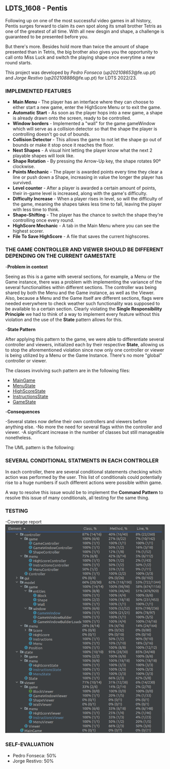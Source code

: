 ## LDTS_1608 - Pentis

Following up on one of the most successful video games in all history, Pentis surges forward to claim its own spot 
along its small brother Tetris as one of the greatest of all time.
With all new desgin and shape, a challenge is guaranteed to be presented before you.

But there's more. Besides hold more than twice the amount of shape presented than in Tetris, the big brother also
gives you the opportunity to call onto Miss Luck and switch the playing shape once everytime a new round starts.
 
This project was developed by *Pedro Fonseca* (*up202108653*@fe.up.pt) and *Jorge Restivo* (*up202108886*@fe.up.pt)
for LDTS 2022/23.

### IMPLEMENTED FEATURES

- **Main Menu** - The player has an interface where they can choose to either
start a new game, enter the HighScore Menu or to exit the game.
- **Automatic Start** - As soon as the player hops into a new game, a shape is already drawn onto the screen, ready to
be controlled.
- **Window borders** - Implemented a "wall" for the game gameWindow which will serve as a collision detector so that
  the shape the player is controlling doesn't go out of bounds.
- **Collision Detector** - This allows the game to not let the shape go out of bounds or make it stop once it reaches
  the floor.
- **Next Shapes** - A visual hint letting the player know what the next 2 playable shapes will look like.
- **Shape Rotation** - By pressing the Arrow-Up key, the shape rotates 90º clockwise.
- **Points Mechanic** - The player is awarded points every time they clear a line or push down a Shape,
  increasing in value the longer the player has survived.
- **Level counter** - After a player is awarded a certain amount of points, their in-game level is increased, along
  with the game's difficulty.
- **Difficulty Increase** - When a player rises in level, so will the difficulty of the game, meaning the shapes takes
  less time to fall, leaving the player with less time to think.
- **Shape-Shifting** - The player has the chance to switch the shape they're controlling once every round.
- **HighScore Mechanic** - A tab in the Main Menu where you can see the highest scorer.
- **File To Save HighScore** - A file that saves the current highscores.

### THE GAME CONTROLLER AND VIEWER SHOULD BE DIFFERENT DEPENDING ON THE CURRENT GAMESTATE
-**Problem in context**

Seeing as this is a game with several sections, for example, a Menu or the Game instance, there was a problem with implementing
the variance of the several functionalities within different sections. The controller was being shared by both the Menu 
and the Game instance, as well as the Viewer. Also, because a Menu and the Game itself are different sections, flags were
needed everywhere to check weather such functionality was supposed to be available to a certain section.
Clearly violating the **Single Responsibility Principle** we had to think of a way to implement every feature without 
this violation and the use of the **State** pattern allows for this.

-**State Pattern**

After applying this pattern to the game, we were able to differentiate several controller and viewers, initialized each
by their respective **State**, allowing us to stop the aforementioned violation since now only one controller or viewer 
is being utilized by a Menu or the Game Instance. There's no more "global" controller or viewer.

The classes involving such pattern are in the following files:
- [MainGame](../src/main/java/org/example/MainGame.java)
- [MenuState](../src/main/java/org/example/state/menu/MenuState.java)
- [HighScoreState](../src/main/java/org/example/state/menu/HighScoreState.java)
- [InstructionsState](../src/main/java/org/example/state/menu/InstructionsState.java)
- [GameState](../src/main/java/org/example/state/game/GameState.java)

-**Consequences**

-Several states now define their own controllers and viewers before anything else.
-No more the need for several flags within the controller and viewer.
-A significant increase in the number of classes but still manageable nonetheless.

The UML pattern is the following:

### SEVERAL CONDITIONAL STATMENTS IN EACH CONTROLLER
In each controller, there are several conditional statements checking which action was performed by the user.
This list of conditionals could potentially rise to a huge numbers if such different actions were possible within game.

A way to resolve this issue would be to implement the **Command Pattern** to resolve this issue of many conditionals,
all testing for the same thing.


### TESTING

-Coverage report
![Coverage Report](CoverageReport.png)

### SELF-EVALUATION

- Pedro Fonseca: 50%
- Jorge Restivo: 50%